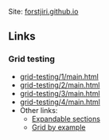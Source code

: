 Site: [forstjiri.github.io](https://forstjiri.github.io)

## Links
### Grid testing
- [grid-testing/1/main.html](grid-testing/1/main.html)
- [grid-testing/2/main.html](grid-testing/2/main.html)
- [grid-testing/3/main.html](grid-testing/3/main.html)
- [grid-testing/4/main.html](grid-testing/4/main.html)
- Other links:
  - [Expandable sections](https://codepen.io/basherkev/pen/rNwpwgP)
  - [Grid by example](https://gridbyexample.com/examples/)
